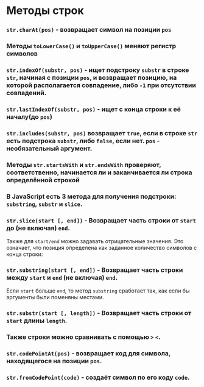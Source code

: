 # Методы строк
### `str.charAt(pos)` - возвращает символ на позиции `pos`
### Методы `toLowerCase()` и `toUpperCase()` меняют регистр символов
### `str.indexOf(substr, pos)` - ищет подстроку `substr` в строке `str`, начиная с позиции `pos`, и возвращает позицию, на которой располагается совпадение, либо `-1` при отсутствии совпадений.
### `str.lastIndexOf(substr, pos)` - ищет с конца строки к её началу(до `pos`)
### `str.includes(substr, pos)` возвращает `true`, если в строке `str` есть подстрока `substr`, либо `false`, если нет. `pos` - необязательный аргумент.
### Методы `str.startsWith` и `str.endsWith` проверяют, соответственно, начинается ли и заканчивается ли строка определённой строкой
### В JavaScript есть 3 метода для получения подстроки: `substring`, `substr` и `slice`.
### `str.slice(start [, end])` - Возвращает часть строки от `start` до (не включая) `end`.
Также для `start/end` можно задавать отрицательные значения. Это означает, что позиция определена как заданное количество символов с конца строки:
### `str.substring(start [, end])` - Возвращает часть строки между `start` и `end` (не включая) `end`. 
Если `start` больше `end`, то метод `substring` сработает так, как если бы аргументы были поменяны местами.
### `str.substr(start [, length])` - Возвращает часть строки от `start` длины `length`.

### Также строки можно сравнивать с помощью `>` `<`.  

### `str.codePointAt(pos)` - возвращает код для символа, находящегося на позиции `pos`.
### `str.fromCodePoint(code)` - создаёт символ по его коду `code`.
